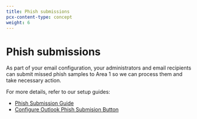 ```yaml
---
title: Phish submissions
pcx-content-type: concept
weight: 6
---
```


# Phish submissions

As part of your email configuration, your administrators and email recipients can submit missed phish samples to Area 1 so we can process them and take necessary action.

For more details, refer to our setup guides:

- [Phish Submission Guide](/email-security/static/Phish-Submission-Triage.pdf)
- [Configure Outlook Phish Submision Button](#link-needed)